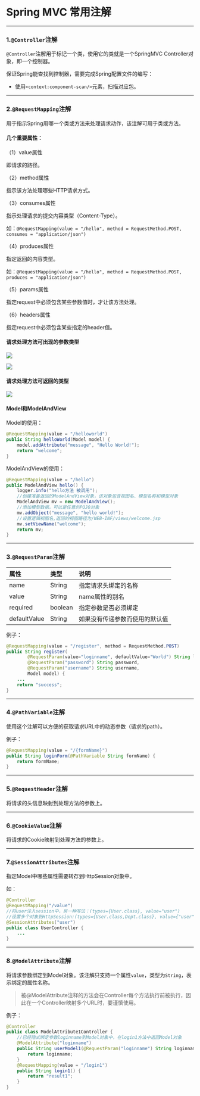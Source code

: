# Spring MVC 常用注解

---

### 1.`@Controller`注解

`@Controller`注解用于标记一个类，使用它的类就是一个SpringMVC Controller对象，即一个控制器。

保证Spring能查找到控制器，需要完成Spring配置文件的编写：

* 使用`<context:component-scan/>`元素，扫描对应包。

---

### 2.`@RequestMapping`注解

用于指示Spring用哪一个类或方法来处理请求动作，该注解可用于类或方法。

#### 几个重要属性：

（1）value属性

即请求的路径。

（2）method属性

指示该方法处理哪些HTTP请求方式。

（3）consumes属性

指示处理请求的提交内容类型（Content-Type）。

如：`@RequestMapping(value = "/hello", method = RequestMethod.POST, consumes = "application/json")`

（4）produces属性

指定返回的内容类型。

如：`@RequestMapping(value = "/hello", method = RequestMethod.POST, produces = "application/json")`

（5）params属性

指定request中必须包含某些参数值时，才让该方法处理。

（6）headers属性

指定request中必须包含某些指定的header值。

#### 请求处理方法可出现的参数类型

![](https://gitee.com/robin10/Springlearnnotes/raw/master/spring-mvc%E7%AF%87/image/1.png)

![](https://gitee.com/robin10/Springlearnnotes/raw/master/spring-mvc%E7%AF%87/image/2.png)

#### 请求处理方法可返回的类型

![](https://gitee.com/robin10/Springlearnnotes/raw/master/spring-mvc%E7%AF%87/image/3.png)

#### Model和ModelAndView

Model的使用：

```java
@RequestMapping(value = "/helloworld")
public String helloWorld(Model model) {
    model.addAttribute("message", "Hello World!");
    return "welcome";
}
```

ModelAndView的使用：

```java
@RequestMapping(value = "/hello")
public ModelAndView hello() {
    logger.info("hello方法 被调用");
    //创建准备返回的ModelAndView对象，该对象包含视图名、模型名称和模型对象
    ModelAndView mv = new ModelAndView();
    //添加模型数据，可以是任意的POJO对象
    mv.addObject("message", "hello world!");
    //设置逻辑视图名,返回的视图路径为/WEB-INF/views/welcome.jsp
    mv.setViewName("welcome");
    return mv;
}
```

---

### 3.`@RequestParam`注解

| 属性 | 类型 | 说明 |
|:----|:----|:-----|
| name | String | 指定请求头绑定的名称 |
| value | String | name属性的别名 |
| required | boolean | 指定参数是否必须绑定 |
| defaultValue | String | 如果没有传递参数而使用的默认值 |

例子：

```java
@RequestMapping(value = "/register", method = RequestMethod.POST)
public String register(
        @RequestParam(value="loginname", defaultValue="World") String loginname,
        @RequestParam("password") String password,
        @RequestParam("username") String username,
        Model model) {
    ...
    return "success";
}
```

---

### 4.`@PathVariable`注解

使用这个注解可以方便的获取请求URL中的动态参数（请求的path）。

例子：

```java
@RequestMapping(value = "/{formName}")
public String loginForm(@PathVariable String formName) {
    return formName;
}
```

---

### 5.`@RequestHeader`注解

将请求的头信息映射到处理方法的参数上。

---

### 6.`@CookieValue`注解

将请求的Cookie映射到处理方法的参数上。

---

### 7.`@SessionAttributes`注解

指定Model中哪些属性需要转存到HttpSession对象中。

如：

```java
@Controller
@RequestMapping("/value")
//将user注入session中，另一种写法：(types={User.class}, value="user")
//设置多个对象到HttpSession:(types={User.class,Dept.class}, value={"user", "dept"})
@SessionAttributes("user")
public class UserController {
    ...
}
```

---

### 8.`@ModelAttribute`注解

将请求参数绑定到Model对象。该注解只支持一个属性`value`，类型为`String`，表示绑定的属性名称。

>被@ModelAttribute注释的方法会在Controller每个方法执行前被执行，因此在一个Controller映射多个URL时，要谨慎使用。

例子：

```java
@Controller
public class ModelAttribute1Controller {
    //已经隐式绑定参数loginname到Model对象中，在login1方法中返回Model对象
    @ModelAttribute("loginname")
    public String userModel1(@RequestParam("loginname") String loginname) {
        return loginname;
    }
    @RequestMapping(value = "/login1")
    public String login1() {
        return "result1";
    }
}
```

